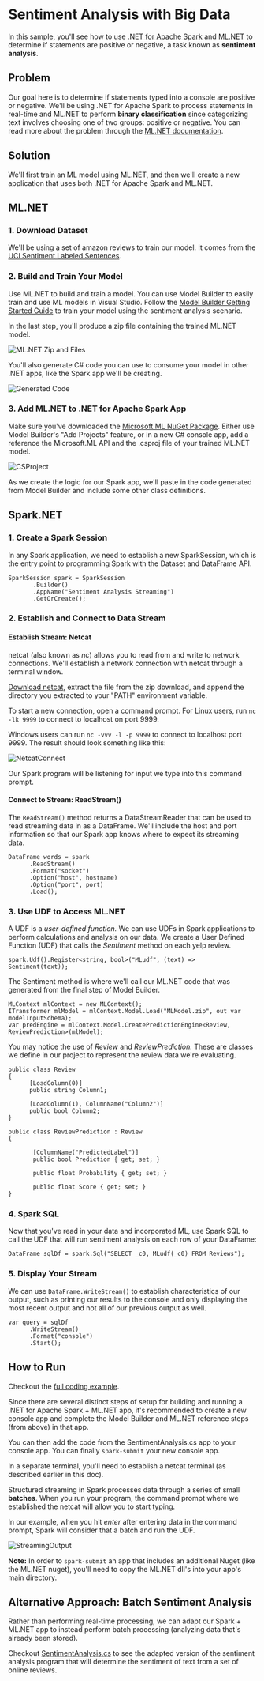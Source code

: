 # Sentiment Analysis with Big Data

In this sample, you'll see how to use [.NET for Apache Spark](https://dotnet.microsoft.com/apps/data/spark) 
and [ML.NET](https://dotnet.microsoft.com/apps/machinelearning-ai/ml-dotnet) to determine if 
statements are positive or negative, a task known as **sentiment analysis**.

## Problem

Our goal here is to determine if statements typed into a console are positive or negative. We'll be using .NET for Apache Spark to process statements in real-time and ML.NET to perform **binary classification** since categorizing text involves choosing one of two groups: positive or negative. You can read more about the problem through the [ML.NET documentation](https://docs.microsoft.com/en-us/dotnet/machine-learning/tutorials/sentiment-analysis).

## Solution

We'll first train an ML model using ML.NET, and then we'll create a new application that uses both .NET for Apache Spark and ML.NET.

## ML.NET

### 1. Download Dataset

We'll be using a set of amazon reviews to train our model. It comes from the [UCI Sentiment Labeled Sentences](https://archive.ics.uci.edu/ml/machine-learning-databases/00331/sentiment%20labelled%20sentences.zip). 

### 2. Build and Train Your Model

Use ML.NET to build and train a model. You can use Model Builder to easily train and use ML models in Visual Studio. Follow the [Model Builder Getting Started Guide](https://dotnet.microsoft.com/learn/machinelearning-ai/ml-dotnet-get-started-tutorial/intro) to train your model using the sentiment analysis scenario.

In the last step, you'll produce a zip file containing the trained ML.NET model.

![ML.NET Zip and Files](https://github.com/bamurtaugh/spark/blob/SparkMLNet/examples/Microsoft.Spark.CSharp.Examples/MachineLearning/images/modelbuilder5proj.PNG)

You'll also generate C# code you can use to consume your model in other .NET apps, like the Spark app we'll be creating.

![Generated Code](https://github.com/bamurtaugh/spark/blob/SparkMLNet/examples/Microsoft.Spark.CSharp.Examples/MachineLearning/images/modelbuilder5code.PNG)

### 3. Add ML.NET to .NET for Apache Spark App

Make sure you've downloaded the [Microsoft.ML NuGet Package](https://www.nuget.org/packages/Microsoft.ML). Either use Model Builder's "Add Projects" feature, or in a new C# console app, add a reference the Microsoft.ML API and the .csproj file of your trained ML.NET model.

![CSProject](https://github.com/bamurtaugh/spark/blob/SparkMLNet/examples/Microsoft.Spark.CSharp.Examples/MachineLearning/images/SparkMLPic.PNG)

As we create the logic for our Spark app, we'll paste in the code generated from Model Builder and include some other class definitions.

## Spark.NET

### 1. Create a Spark Session

In any Spark application, we need to establish a new SparkSession, which is the entry point to programming Spark with the Dataset and 
DataFrame API.

```CSharp
SparkSession spark = SparkSession
       .Builder()
       .AppName("Sentiment Analysis Streaming")
       .GetOrCreate();
```

### 2. Establish and Connect to Data Stream

#### Establish Stream: Netcat

netcat (also known as *nc*) allows you to read from and write to network connections. We'll establish a network
connection with netcat through a terminal window.

[Download netcat](https://sourceforge.net/projects/nc110/files/), extract the file from the zip download, and append the 
directory you extracted to your "PATH" environment variable.

To start a new connection, open a command prompt. For Linux users, run ```nc -lk 9999``` to connect to localhost on port 9999.

Windows users can run ```nc -vvv -l -p 9999``` to connect to localhost port 9999. The result should look something like this:

![NetcatConnect](https://github.com/bamurtaugh/spark/blob/StreamingLog/examples/Microsoft.Spark.CSharp.Examples/Sql/Streaming/netconnect.PNG)

Our Spark program will be listening for input we type into this command prompt.

#### Connect to Stream: ReadStream()

The ```ReadStream()``` method returns a DataStreamReader that can be used to read streaming data in as a DataFrame. We'll include the host and port information so that our Spark app knows where to expect its streaming data.

```CSharp
DataFrame words = spark
      .ReadStream()
      .Format("socket")
      .Option("host", hostname)
      .Option("port", port)
      .Load();
```
### 3. Use UDF to Access ML.NET

A UDF is a *user-defined function.* We can use UDFs in Spark applications to perform calculations and analysis on our data. We create a User Defined Function (UDF) that calls the *Sentiment* method on each yelp review.

```CSharp
spark.Udf().Register<string, bool>("MLudf", (text) => Sentiment(text));
```

The Sentiment method is where we'll call our ML.NET code that was generated from the final step of Model Builder.

```CSharp
MLContext mlContext = new MLContext();
ITransformer mlModel = mlContext.Model.Load("MLModel.zip", out var modelInputSchema);
var predEngine = mlContext.Model.CreatePredictionEngine<Review, ReviewPrediction>(mlModel);
```
You may notice the use of *Review* and *ReviewPrediction.* These are classes we define in our project to represent the review data we're evaluating. 

```CSharp
public class Review
{
      [LoadColumn(0)]
      public string Column1;

      [LoadColumn(1), ColumnName("Column2")]
      public bool Column2;
}
```

```CSharp
public class ReviewPrediction : Review
{

       [ColumnName("PredictedLabel")]
       public bool Prediction { get; set; }

       public float Probability { get; set; }

       public float Score { get; set; }
} 
```

### 4. Spark SQL

Now that you've read in your data and incorporated ML, use Spark SQL to call the UDF that will run sentiment analysis on each row of your DataFrame:

```CSharp
DataFrame sqlDf = spark.Sql("SELECT _c0, MLudf(_c0) FROM Reviews");
```

### 5. Display Your Stream

We can use ```DataFrame.WriteStream()``` to establish characteristics of our output, such as printing our results to the console and only displaying the most recent output and not all of our previous output as well. 

```CSharp
var query = sqlDf
      .WriteStream()
      .Format("console")
      .Start();
```

## How to Run

Checkout the [full coding example](../SentimentAnalysisStream.cs).

Since there are several distinct steps of setup for building and running a .NET for Apache Spark + ML.NET app, it's recommended
to create a new console app and complete the Model Builder and ML.NET reference steps (from above) in that app. 

You can then add the code from the SentimentAnalysis.cs app to your console app. You can finally `spark-submit` your new console app.

In a separate terminal, you'll need to establish a netcat terminal (as described earlier in this doc).

Structured streaming in Spark processes data through a series of small **batches**. When you run your program, the command prompt where we established the netcat will allow you to start typing.

In our example, when you hit *enter* after entering data in the command prompt, Spark will consider that a batch and run the UDF. 

![StreamingOutput](https://github.com/bamurtaugh/spark/blob/StreamingLog/examples/Microsoft.Spark.CSharp.Examples/Sql/Streaming/streamingnc.PNG)

**Note:** In order to `spark-submit` an app that includes an additional Nuget (like the ML.NET nuget), you'll need to copy the ML.NET
dll's into your app's main directory.

## Alternative Approach: Batch Sentiment Analysis

Rather than performing real-time processing, we can adapt our Spark + ML.NET app to instead perform batch processing (analyzing data that's already been stored).

Checkout [SentimentAnalysis.cs](../SentimentAnalysis.cs) to see the adapted version of the sentiment analysis program that will determine the sentiment of text from a set of online reviews.
